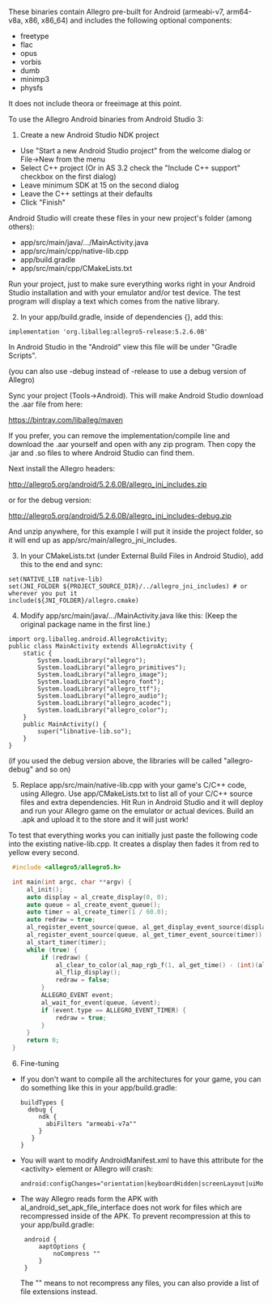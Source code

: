 These binaries contain Allegro pre-built for Android (armeabi-v7, arm64-v8a, x86, x86_64) and
includes the following optional components:

 * freetype
 * flac
 * opus
 * vorbis
 * dumb
 * minimp3
 * physfs

It does not include theora or freeimage at this point.

To use the Allegro Android binaries from Android Studio 3:

1. Create a new Android Studio NDK project
 * Use "Start a new Android Studio project" from the welcome dialog or File->New from the menu
 * Select C++ project (Or in AS 3.2 check the "Include C++ support" checkbox on the first dialog)
 * Leave minimum SDK at 15 on the second dialog
 * Leave the C++ settings at their defaults
 * Click "Finish"

  Android Studio will create these files in your new project's folder (among others):

 * app/src/main/java/.../MainActivity.java
 * app/src/main/cpp/native-lib.cpp
 * app/build.gradle
 * app/src/main/cpp/CMakeLists.txt

 Run your project, just to make sure everything works right in your
 Android Studio installation and with your emulator and/or test device.
 The test program will display a text which comes from the native
 library.

2. In your app/build.gradle, inside of dependencies {}, add this:

 ```
 implementation 'org.liballeg:allegro5-release:5.2.6.0B'
 ```
 
 In Android Studio in the "Android" view this file will be under "Gradle Scripts".
 
 (you can also use -debug instead of -release to use a debug version of Allegro)

 Sync your project (Tools-\>Android). This will make Android Studio download the .aar file from here:

 https://bintray.com/liballeg/maven
 
 If you prefer, you can remove the implementation/compile line and download the .aar
 yourself and open with any zip program. Then copy the .jar and .so files to where
 Android Studio can find them.

 Next install the Allegro headers:

 http://allegro5.org/android/5.2.6.0B/allegro_jni_includes.zip

 or for the debug version:
 
 http://allegro5.org/android/5.2.6.0B/allegro_jni_includes-debug.zip

 And unzip anywhere, for this example I will put it inside the project folder, so
 it will end up as app/src/main/allegro\_jni\_includes.
 
3. In your CMakeLists.txt (under External Build Files in Android Studio), add this to the end and sync:

 ```
 set(NATIVE_LIB native-lib)
 set(JNI_FOLDER ${PROJECT_SOURCE_DIR}/../allegro_jni_includes) # or wherever you put it
 include(${JNI_FOLDER}/allegro.cmake)
 ```

4. Modify app/src/main/java/.../MainActivity.java like this:
 (Keep the original package name in the first line.)

 ```
 import org.liballeg.android.AllegroActivity;
 public class MainActivity extends AllegroActivity {
     static {
         System.loadLibrary("allegro");
         System.loadLibrary("allegro_primitives");
         System.loadLibrary("allegro_image");
         System.loadLibrary("allegro_font");
         System.loadLibrary("allegro_ttf");
         System.loadLibrary("allegro_audio");
         System.loadLibrary("allegro_acodec");
         System.loadLibrary("allegro_color");
     }
     public MainActivity() {
         super("libnative-lib.so");
     }
 }
```
 (if you used the debug version above, the libraries will be called "allegro-debug" and so on)

5. Replace app/src/main/native-lib.cpp with your game's C/C++ code, using Allegro. Use app/CMakeLists.txt to list all of your C/C++ source files and extra dependencies. Hit Run in Android Studio and it will
deploy and run your Allegro game on the emulator or actual devices. Build an .apk and upload it to the
store and it will just work!

 To test that everything works you can initially just paste the following code into the existing native-lib.cpp.
 It creates a display then fades it from red to yellow every second.

 ```c
  #include <allegro5/allegro5.h>

  int main(int argc, char **argv) {
      al_init();
      auto display = al_create_display(0, 0);
      auto queue = al_create_event_queue();
      auto timer = al_create_timer(1 / 60.0);
      auto redraw = true;
      al_register_event_source(queue, al_get_display_event_source(display));
      al_register_event_source(queue, al_get_timer_event_source(timer));
      al_start_timer(timer);
      while (true) {
          if (redraw) {
              al_clear_to_color(al_map_rgb_f(1, al_get_time() - (int)(al_get_time()), 0));
              al_flip_display();
              redraw = false;
          }
          ALLEGRO_EVENT event;
          al_wait_for_event(queue, &event);
          if (event.type == ALLEGRO_EVENT_TIMER) {
              redraw = true;
          }
      }
      return 0;
  }
```

6. Fine-tuning

* If you don't want to compile all the architectures for your game, you can do something like this in your app/build.gradle:
    ```
    buildTypes {
      debug { 
         ndk {
           abiFilters "armeabi-v7a""
         }
       }
    }
    ```
 * You will want to modify AndroidManifest.xml to have this attribute for the &lt;activity&gt; element or Allegro will crash:
    ```
    android:configChanges="orientation|keyboardHidden|screenLayout|uiMode|screenSize"
    ```

 * The way Allegro reads form the APK with al_android_set_apk_file_interface does not work for files which are recompressed inside of the APK. To prevent recompression at this to your app/build.gradle:
   ```
    android {
        aaptOptions {
            noCompress ""
        }
    }
    ```
    The "" means to not recompress any files, you can also provide a list of file extensions instead.
